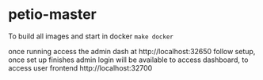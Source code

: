# petio-master

To build all images and start in docker
```make docker```

once running access the admin dash at http://localhost:32650
follow setup, once set up finishes admin login will be available to access dashboard, to access user frontend http://localhost:32700
